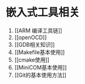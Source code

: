 # 嵌入式工具相关
1. [[ARM 编译工具链]]
2. [[openOCD]]
3. [[GDB相关知识]]
4. [[Makefile基本使用]]
5. [[cmake使用]]
6. [[MiniCOM基本使用]]
7. [[Git的基本使用方法]]
